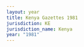 ```yaml
---
layout: year
title: Kenya Gazettes 1981
jurisdiction: KE
jurisdiction_name: Kenya
year: "1981"
---
```

